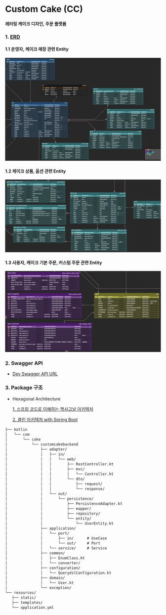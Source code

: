 # Custom Cake (CC)
#### 레터링 케이크 디자인, 주문 플랫폼

### 1. [ERD](https://www.erdcloud.com/d/pGZqMrnzEYmW5H7uk)
#### 1.1 운영자, 케이크 매장 관련 Entity
![img.png](./doc/image/erd_store.png)

#### 1.2 케이크 상품, 옵션 관련 Entity
![img.png](./doc/image/erd_cake_item_and_option.png)

#### 1.3 사용자, 케이크 기본 주문, 커스텀 주문 관련 Entity
![img.png](./doc/image/erd_user_and_order.png)


### 2. Swagger API
- [Dev Swagger API URL](http://43.201.13.139:8080/swagger-ui/index.html)

### 3. Package 구조
- Hexagonal Architecture

  [1. 스프링 코드로 이해하는 핵사고날 아키텍처](https://nahwasa.com/entry/%ED%97%A5%EC%82%AC%EA%B3%A0%EB%82%A0-%EC%8A%A4%ED%94%84%EB%A7%81%EB%B6%80%ED%8A%B8-%ED%97%A5%EC%82%AC%EA%B3%A0%EB%82%A0-%EC%95%84%ED%82%A4%ED%85%8D%EC%B3%90-%EC%BD%94%EB%93%9C-%EA%B5%AC%EC%A1%B0)

  [2. 클린 아키텍처 with Spring Boot](https://wlswoo.tistory.com/67)

```
├── kotlin
│   └── com
│       └── cake
│           └── customcakebackend
│               ├── adapter/
│               │   ├── in/
│               │   │   └── web/
│               │   │       ├── RestController.kt
│               │   │       ├── mvc/
│               │   │       │   └── Controller.kt
│               │   │       └── dto/
│               │   │           ├── request/
│               │   │           └── response/
│               │   └── out/
│               │       └── persistence/
│               │           ├── PersistenceAdapter.kt
│               │           ├── mapper/
│               │           ├── repository/
│               │           └── entity/
│               │               └── UserEntity.kt
│               ├── application/
│               │   └── port/
│               │       ├── in/      # UseCase
│               │       └── out/     # Port
│               │   └── service/     # Service
│               ├── common/
│               │   ├── EnumClass.kt
│               │   └── converter/
│               ├── configuration/
│               │   └── QuerydslConfiguration.kt
│               ├── domain/
│               │   └── User.kt
│               └── exception/
└── resources/
   ├── static/
   ├── templates/
   └── application.yml
```
